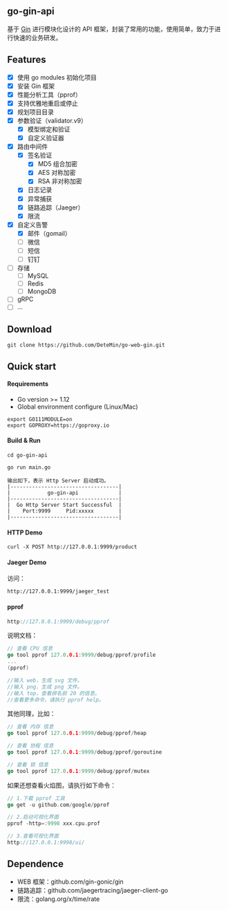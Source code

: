 ## go-gin-api

基于 [Gin](https://github.com/gin-gonic/gin) 进行模块化设计的 API 框架，封装了常用的功能，使用简单，致力于进行快速的业务研发。

## Features

- [x] 使用 go modules 初始化项目
- [x] 安装 Gin 框架
- [x] 性能分析工具（pprof）
- [x] 支持优雅地重启或停止
- [x] 规划项目目录
- [x] 参数验证（validator.v9）
    - [x] 模型绑定和验证
    - [x] 自定义验证器
- [x] 路由中间件
    - [x] 签名验证
        - [x] MD5 组合加密
        - [x] AES 对称加密
        - [x] RSA 非对称加密
    - [x] 日志记录
    - [x] 异常捕获
    - [x] 链路追踪（Jaeger）
    - [x] 限流
- [x] 自定义告警
    - [x] 邮件（gomail）
    - [ ] 微信
    - [ ] 短信
    - [ ] 钉钉
- [ ] 存储
    - [ ] MySQL
    - [ ] Redis
    - [ ] MongoDB
- [ ] gRPC
- [ ] ...

## Download

```
git clone https://github.com/DeteMin/go-web-gin.git
```

## Quick start

#### Requirements

- Go version >= 1.12
- Global environment configure (Linux/Mac)

```
export GO111MODULE=on
export GOPROXY=https://goproxy.io
```

#### Build & Run

```
cd go-gin-api

go run main.go

输出如下，表示 Http Server 启动成功。
|-----------------------------------|
|            go-gin-api             |
|-----------------------------------|
|  Go Http Server Start Successful  |
|    Port:9999     Pid:xxxxx        |
|-----------------------------------|
```

#### HTTP Demo

```
curl -X POST http://127.0.0.1:9999/product
```

#### Jaeger Demo

访问：

```
http://127.0.0.1:9999/jaeger_test
```

#### pprof 

```go
http://127.0.0.1:9999/debug/pprof
```

说明文档：

```go
// 查看 CPU 信息
go tool pprof 127.0.0.1:9999/debug/pprof/profile
...
(pprof) 

//输入 web，生成 svg 文件。
//输入 png，生成 png 文件。
//输入 top，查看排名前 20 的信息。
//查看更多命令，请执行 pprof help。
```

其他同理，比如：

```go
// 查看 内存 信息
go tool pprof 127.0.0.1:9999/debug/pprof/heap

// 查看 协程 信息
go tool pprof 127.0.0.1:9999/debug/pprof/goroutine

// 查看 锁 信息
go tool pprof 127.0.0.1:9999/debug/pprof/mutex
```
如果还想查看火焰图，请执行如下命令：

```go
// 1.下载 pprof 工具
go get -u github.com/google/pprof

// 2.启动可视化界面
pprof -http=:9998 xxx.cpu.prof

// 3.查看可视化界面
http://127.0.0.1:9998/ui/
```

## Dependence

- WEB 框架：github.com/gin-gonic/gin
- 链路追踪：github.com/jaegertracing/jaeger-client-go
- 限流：golang.org/x/time/rate

